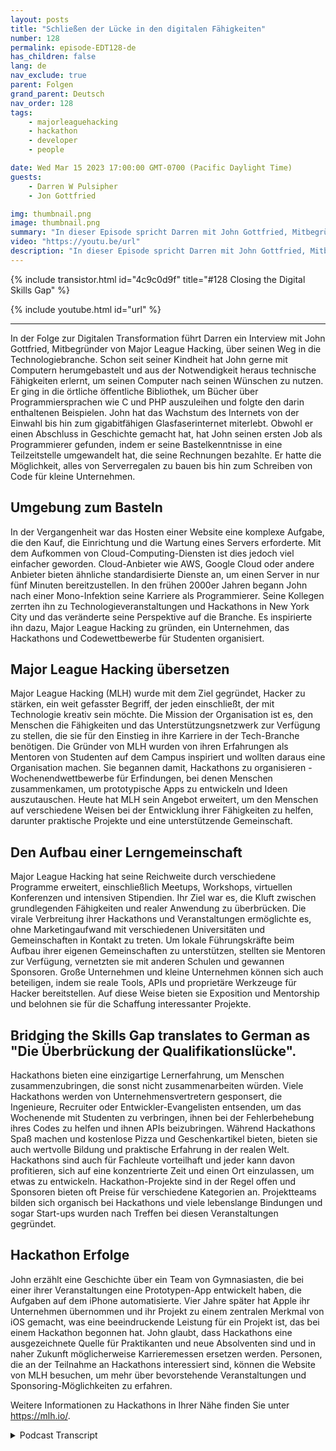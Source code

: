 ```yaml
---
layout: posts
title: "Schließen der Lücke in den digitalen Fähigkeiten"
number: 128
permalink: episode-EDT128-de
has_children: false
lang: de
nav_exclude: true
parent: Folgen
grand_parent: Deutsch
nav_order: 128
tags:
    - majorleaguehacking
    - hackathon
    - developer
    - people

date: Wed Mar 15 2023 17:00:00 GMT-0700 (Pacific Daylight Time)
guests:
    - Darren W Pulsipher
    - Jon Gottfried

img: thumbnail.png
image: thumbnail.png
summary: "In dieser Episode spricht Darren mit John Gottfried, Mitbegründer von Major League Hacking, darüber, wie man die digitale Kompetenzlücke durch praktische Zusammenarbeit mit Hilfe von Hackathons schließen kann."
video: "https://youtu.be/url"
description: "In dieser Episode spricht Darren mit John Gottfried, Mitbegründer von Major League Hacking, darüber, wie man die digitale Kompetenzlücke durch praktische Zusammenarbeit mit Hilfe von Hackathons schließen kann."
---
```


<div>
{% include transistor.html id="4c9c0d9f" title="#128 Closing the Digital Skills Gap" %}

{% include youtube.html id="url" %}
</div>

---

In der Folge zur Digitalen Transformation führt Darren ein Interview mit John Gottfried, Mitbegründer von Major League Hacking, über seinen Weg in die Technologiebranche. Schon seit seiner Kindheit hat John gerne mit Computern herumgebastelt und aus der Notwendigkeit heraus technische Fähigkeiten erlernt, um seinen Computer nach seinen Wünschen zu nutzen. Er ging in die örtliche öffentliche Bibliothek, um Bücher über Programmiersprachen wie C und PHP auszuleihen und folgte den darin enthaltenen Beispielen. John hat das Wachstum des Internets von der Einwahl bis hin zum gigabitfähigen Glasfaserinternet miterlebt. Obwohl er einen Abschluss in Geschichte gemacht hat, hat John seinen ersten Job als Programmierer gefunden, indem er seine Bastelkenntnisse in eine Teilzeitstelle umgewandelt hat, die seine Rechnungen bezahlte. Er hatte die Möglichkeit, alles von Serverregalen zu bauen bis hin zum Schreiben von Code für kleine Unternehmen.

## Umgebung zum Basteln

In der Vergangenheit war das Hosten einer Website eine komplexe Aufgabe, die den Kauf, die Einrichtung und die Wartung eines Servers erforderte. Mit dem Aufkommen von Cloud-Computing-Diensten ist dies jedoch viel einfacher geworden. Cloud-Anbieter wie AWS, Google Cloud oder andere Anbieter bieten ähnliche standardisierte Dienste an, um einen Server in nur fünf Minuten bereitzustellen. In den frühen 2000er Jahren begann John nach einer Mono-Infektion seine Karriere als Programmierer. Seine Kollegen zerrten ihn zu Technologieveranstaltungen und Hackathons in New York City und das veränderte seine Perspektive auf die Branche. Es inspirierte ihn dazu, Major League Hacking zu gründen, ein Unternehmen, das Hackathons und Codewettbewerbe für Studenten organisiert.

## Major League Hacking übersetzen

Major League Hacking (MLH) wurde mit dem Ziel gegründet, Hacker zu stärken, ein weit gefasster Begriff, der jeden einschließt, der mit Technologie kreativ sein möchte. Die Mission der Organisation ist es, den Menschen die Fähigkeiten und das Unterstützungsnetzwerk zur Verfügung zu stellen, die sie für den Einstieg in ihre Karriere in der Tech-Branche benötigen. Die Gründer von MLH wurden von ihren Erfahrungen als Mentoren von Studenten auf dem Campus inspiriert und wollten daraus eine Organisation machen. Sie begannen damit, Hackathons zu organisieren - Wochenendwettbewerbe für Erfindungen, bei denen Menschen zusammenkamen, um prototypische Apps zu entwickeln und Ideen auszutauschen. Heute hat MLH sein Angebot erweitert, um den Menschen auf verschiedene Weisen bei der Entwicklung ihrer Fähigkeiten zu helfen, darunter praktische Projekte und eine unterstützende Gemeinschaft.

## Den Aufbau einer Lerngemeinschaft

Major League Hacking hat seine Reichweite durch verschiedene Programme erweitert, einschließlich Meetups, Workshops, virtuellen Konferenzen und intensiven Stipendien. Ihr Ziel war es, die Kluft zwischen grundlegenden Fähigkeiten und realer Anwendung zu überbrücken. Die virale Verbreitung ihrer Hackathons und Veranstaltungen ermöglichte es, ohne Marketingaufwand mit verschiedenen Universitäten und Gemeinschaften in Kontakt zu treten. Um lokale Führungskräfte beim Aufbau ihrer eigenen Gemeinschaften zu unterstützen, stellten sie Mentoren zur Verfügung, vernetzten sie mit anderen Schulen und gewannen Sponsoren. Große Unternehmen und kleine Unternehmen können sich auch beteiligen, indem sie reale Tools, APIs und proprietäre Werkzeuge für Hacker bereitstellen. Auf diese Weise bieten sie Exposition und Mentorship und belohnen sie für die Schaffung interessanter Projekte.

## Bridging the Skills Gap translates to German as "Die Überbrückung der Qualifikationslücke".

Hackathons bieten eine einzigartige Lernerfahrung, um Menschen zusammenzubringen, die sonst nicht zusammenarbeiten würden. Viele Hackathons werden von Unternehmensvertretern gesponsert, die Ingenieure, Recruiter oder Entwickler-Evangelisten entsenden, um das Wochenende mit Studenten zu verbringen, ihnen bei der Fehlerbehebung ihres Codes zu helfen und ihnen APIs beizubringen. Während Hackathons Spaß machen und kostenlose Pizza und Geschenkartikel bieten, bieten sie auch wertvolle Bildung und praktische Erfahrung in der realen Welt. Hackathons sind auch für Fachleute vorteilhaft und jeder kann davon profitieren, sich auf eine konzentrierte Zeit und einen Ort einzulassen, um etwas zu entwickeln. Hackathon-Projekte sind in der Regel offen und Sponsoren bieten oft Preise für verschiedene Kategorien an. Projektteams bilden sich organisch bei Hackathons und viele lebenslange Bindungen und sogar Start-ups wurden nach Treffen bei diesen Veranstaltungen gegründet.

## Hackathon Erfolge

John erzählt eine Geschichte über ein Team von Gymnasiasten, die bei einer ihrer Veranstaltungen eine Prototypen-App entwickelt haben, die Aufgaben auf dem iPhone automatisierte. Vier Jahre später hat Apple ihr Unternehmen übernommen und ihr Projekt zu einem zentralen Merkmal von iOS gemacht, was eine beeindruckende Leistung für ein Projekt ist, das bei einem Hackathon begonnen hat. John glaubt, dass Hackathons eine ausgezeichnete Quelle für Praktikanten und neue Absolventen sind und in naher Zukunft möglicherweise Karrieremessen ersetzen werden. Personen, die an der Teilnahme an Hackathons interessiert sind, können die Website von MLH besuchen, um mehr über bevorstehende Veranstaltungen und Sponsoring-Möglichkeiten zu erfahren.

Weitere Informationen zu Hackathons in Ihrer Nähe finden Sie unter https://mlh.io/.



<details>
<summary> Podcast Transcript </summary>

<p></p>

</details>
